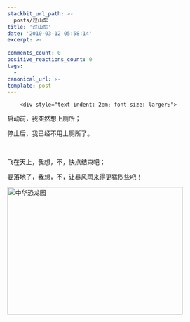 ```yaml
---
stackbit_url_path: >-
  posts/过山车
title: '过山车'
date: '2010-03-12 05:58:14'
excerpt: >-
  
comments_count: 0
positive_reactions_count: 0
tags: 
  - 
canonical_url: >-
template: post
---
```


        <div style="text-indent: 2em; font-size: larger;">
<p>启动前，我突然想上厕所；</p>
<p>停止后，我已经不用上厕所了。</p>
<p>&nbsp;</p>
<p>飞在天上，我想，不，快点结束吧；</p>
<p>要落地了，我想，不，让暴风雨来得更猛烈些吧！</p>
<p><a target="_blank" href="http://www.zizhujy.com/blog/image.axd?picture=image_272.png"><img alt="中华恐龙园" width="400" height="291" src="http://www.myfootprints.cn/ASPAgent.asp?url=http://b16.photo.store.qq.com/http_imgload.cgi?/rurl4_b=26fea1a982b3b43d7e42333ceb8faeb0a5ce1ec74982cc6acef4dfbbf1103683a888764550f31546edeeb2dd099f156898fe3a4d669b35b0ae37234045caa2f63c5ac9a82a19b9a06230c4926927d64e3cb4592e&amp;contentType=image/*"></a></p>
</div>
      